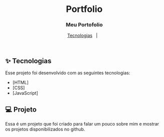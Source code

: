 <h1 align="center">Portfolio</h1>

<h3 align="center">Meu Portofolio</h3>

<p align="center">
  <a href="#-tecnologias">Tecnologias</a>&nbsp;&nbsp;&nbsp;|&nbsp;&nbsp;&nbsp;
</p>

<br>

## ✨ Tecnologias

Esse projeto foi desenvolvido com as seguintes tecnologias:

- [HTML]
- [CSS]
- [JavaScript]

## 💻 Projeto

Essa é um projeto que foi criado para falar um pouco sobre mim e mostrar os projetos disponibilizados no github.
